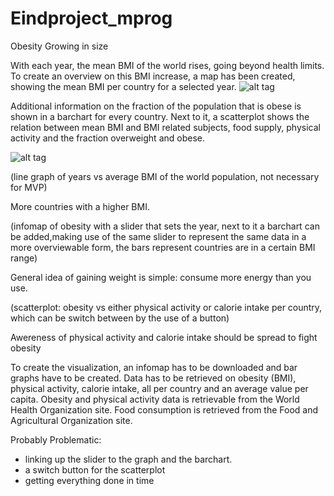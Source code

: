 # Eindproject_mprog

Obesity
Growing in size


With each year, the mean BMI of the world rises, going beyond health limits. To create an overview on this BMI increase, a map has been created, showing the mean BMI per country for a selected year. 
![alt tag](https://github.com/Chrisderijcke92/Project_minor/blob/master/docs/obesitymap.png)

Additional information on the fraction of the population that is obese is shown in a barchart for every country. Next to it, a scatterplot shows the relation between mean BMI and BMI related subjects, food supply, physical activity and the fraction overweight and obese. 

![alt tag](https://github.com/Chrisderijcke92/Project_minor/blob/master/docs/obesitymap.png)



(line graph of years vs average BMI of the world population, not necessary for MVP)

More countries with a higher BMI.


(infomap of obesity with a slider that sets the year, next to it a barchart can be added,making use of the same slider to represent the same data in a more overviewable form, the bars represent countries are in a certain BMI range)


General idea of gaining weight is simple: consume more energy than you use.

(scatterplot: obesity vs either physical activity or calorie intake per country, which can be switch between by the use of a button)

Awereness of physical activity and calorie intake should be spread to fight obesity



To create the visualization, an infomap has to be downloaded and bar graphs have to be created. Data has to be retrieved on obesity (BMI), physical activity, calorie intake, all per country and an average value per capita. 
Obesity and physical activity data is retrievable from the World Health Organization site.
Food consumption is retrieved from the Food and Agricultural Organization site.

Probably Problematic: 
- linking up the slider to the graph and the barchart. 
- a switch button for the scatterplot
- getting everything done in time
